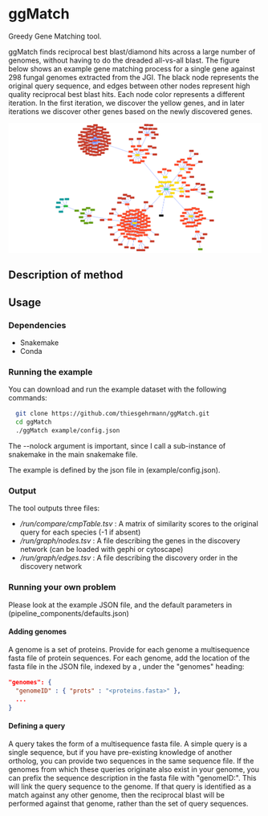 # ggMatch
Greedy Gene Matching tool.

ggMatch finds reciprocal best blast/diamond hits across a large number of genomes, without having to do the dreaded all-vs-all blast.
The figure below shows an example gene matching process for a single gene against 298 fungal genomes extracted from the JGI.
The black node represents the original query sequence, and edges between other nodes represent high quality reciprocal best blast hits.
Each node color represents a different iteration.
In the first iteration, we discover the yellow genes, and in later iterations we discover other genes based on the newly discovered genes.

![Example gene graph created by ggMatch](images/process.png)

## Description of method

## Usage

### Dependencies

 - Snakemake
 - Conda

### Running the example

You can download and run the example dataset with the following commands:

```bash
  git clone https://github.com/thiesgehrmann/ggMatch.git
  cd ggMatch
  ./ggMatch example/config.json
```

The --nolock argument is important, since I call a sub-instance of snakemake in the main snakemake file.

The example is defined by the json file in (example/config.json).

### Output

The tool outputs three files:
 * *<outdir>/run/compare/cmpTable.tsv* : A matrix of similarity scores to the original query for each species (-1 if absent)
 * *<outdir>/run/graph/nodes.tsv* : A file describing the genes in the discovery network (can be loaded with gephi or cytoscape)
 * *<outdir>/run/graph/edges.tsv* : A file describing the discovery order in the discovery network

### Running your own problem

Please look at the example JSON file, and the default parameters in (pipeline_components/defaults.json)

#### Adding genomes

A genome is a set of proteins.
Provide for each genome a multisequence fasta file of protein sequences.
For each genome, add the location of the fasta file in the JSON file, indexed by a <genomeID>, under the "genomes" heading:
``` json
"genomes": {
  "genomeID" : { "prots" : "<proteins.fasta>" },
  ...
}
```

#### Defining a query

A query takes the form of a multisequence fasta file.
A simple query is a single sequence, but if you have pre-existing knowledge of another ortholog, you can provide two sequences in the same sequence file.
If the genomes from which these queries originate also exist in your genome, you can prefix the sequence description in the fasta file with "genomeID:".
This will link the query sequence to the genome.
If that query is identified as a match against any other genome, then the reciprocal blast will be performed against that genome, rather than the set of query sequences.


